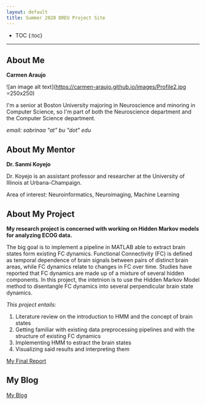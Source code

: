 ```yaml
---
layout: default
title: Summer 2020 DREU Project Site
---
```


* TOC
{:toc}

----

## About Me

  **Carmen Araujo**
  
  ![an image alt text](https://carmen-araujo.github.io/images/Profile2.jpg =250x250)

  I'm a senior at Boston University majoring in Neuroscience and minoring in Computer Science, so I'm part of both the Neuroscience department and the Computer Science department.

  _email: sabrinaa "at" bu "dot" edu_

## About My Mentor

  **Dr. Sanmi Koyejo**

  Dr. Koyejo is an assistant professor and researcher at the University of Illinois at Urbana-Champaign. 

  Area of interest: Neuroinformatics, Neuroimaging, Machine Learning

## About My Project

**My research project is concerned with working on Hidden Markov models for analyzing ECOG data.**

The big goal is to implement a pipeline in MATLAB able to extract brain states form existing FC dynamics. Functional Connectivity (FC) is defined as temporal dependence of brain signals between pairs of distinct brain areas, while FC dynamics relate to changes in FC over time. Studies have reported that FC dynamics are made up of a mixture of several hidden components. In this project, the intetnion is to use the Hidden Markov Model method to disentangle FC dynamics into several perpendicular brain state dynamics.

_This project entails:_

  1. Literature review on the introduction to HMM and the concept of brain states
  2. Getting familiar with existing data preprocessing pipelines and with the structure of existing FC dynamics
  3. Implementing HMM to estract the brain states
  4. Visualizing said results and interpreting them

[My Final Report](files/finalreport.pdf)

## My Blog

[My Blog](blog.html)
